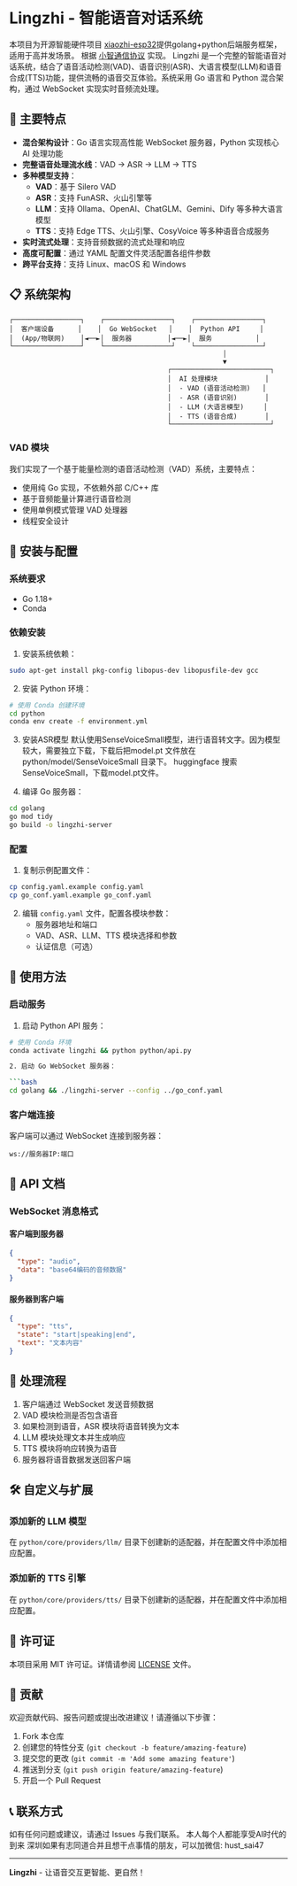 # Lingzhi - 智能语音对话系统

本项目为开源智能硬件项目 [xiaozhi-esp32](https://github.com/78/xiaozhi-esp32)提供golang+python后端服务框架，适用于高并发场景。
根据 [小智通信协议](https://ccnphfhqs21z.feishu.cn/wiki/M0XiwldO9iJwHikpXD5cEx71nKh) 实现。
Lingzhi 是一个完整的智能语音对话系统，结合了语音活动检测(VAD)、语音识别(ASR)、大语言模型(LLM)和语音合成(TTS)功能，提供流畅的语音交互体验。系统采用 Go 语言和 Python 混合架构，通过 WebSocket 实现实时音频流处理。

## 🌟 主要特点

- **混合架构设计**：Go 语言实现高性能 WebSocket 服务器，Python 实现核心 AI 处理功能
- **完整语音处理流水线**：VAD → ASR → LLM → TTS
- **多种模型支持**：
  - **VAD**：基于 Silero VAD
  - **ASR**：支持 FunASR、火山引擎等
  - **LLM**：支持 Ollama、OpenAI、ChatGLM、Gemini、Dify 等多种大语言模型
  - **TTS**：支持 Edge TTS、火山引擎、CosyVoice 等多种语音合成服务
- **实时流式处理**：支持音频数据的流式处理和响应
- **高度可配置**：通过 YAML 配置文件灵活配置各组件参数
- **跨平台支持**：支持 Linux、macOS 和 Windows

## 📋 系统架构

```
┌─────────────────┐    ┌─────────────────┐    ┌─────────────────┐
│  客户端设备      │    │  Go WebSocket   │    │  Python API     │
│  (App/物联网)    │◄──►│  服务器         │◄──►│  服务           │
└─────────────────┘    └─────────────────┘    └─────────────────┘
                                                      │
                                                      ▼
                                        ┌─────────────────────────┐
                                        │  AI 处理模块            │
                                        │  - VAD (语音活动检测)   │
                                        │  - ASR (语音识别)       │
                                        │  - LLM (大语言模型)     │
                                        │  - TTS (语音合成)       │
                                        └─────────────────────────┘
```

### VAD 模块

我们实现了一个基于能量检测的语音活动检测（VAD）系统，主要特点：

- 使用纯 Go 实现，不依赖外部 C/C++ 库
- 基于音频能量计算进行语音检测
- 使用单例模式管理 VAD 处理器
- 线程安全设计

## 🔧 安装与配置

### 系统要求

- Go 1.18+
- Conda 

### 依赖安装

1. 安装系统依赖：

```bash
sudo apt-get install pkg-config libopus-dev libopusfile-dev gcc
```

2. 安装 Python 环境：

```bash
# 使用 Conda 创建环境
cd python
conda env create -f environment.yml
```

3. 安装ASR模型
默认使用SenseVoiceSmall模型，进行语音转文字。因为模型较大，需要独立下载，下载后把model.pt 文件放在python/model/SenseVoiceSmall 目录下。
huggingface 搜索SenseVoiceSmall，下载model.pt文件。

4. 编译 Go 服务器：

```bash
cd golang
go mod tidy
go build -o lingzhi-server
```

### 配置

1. 复制示例配置文件：

```bash
cp config.yaml.example config.yaml
cp go_conf.yaml.example go_conf.yaml
```

2. 编辑 `config.yaml` 文件，配置各模块参数：
   - 服务器地址和端口
   - VAD、ASR、LLM、TTS 模块选择和参数
   - 认证信息（可选）

## 🚀 使用方法

### 启动服务

1. 启动 Python API 服务：

```bash
# 使用 Conda 环境
conda activate lingzhi && python python/api.py

2. 启动 Go WebSocket 服务器：

```bash
cd golang && ./lingzhi-server --config ../go_conf.yaml
```

### 客户端连接

客户端可以通过 WebSocket 连接到服务器：

```
ws://服务器IP:端口
```

## 📝 API 文档

### WebSocket 消息格式

#### 客户端到服务器

```json
{
  "type": "audio",
  "data": "base64编码的音频数据"
}
```

#### 服务器到客户端

```json
{
  "type": "tts",
  "state": "start|speaking|end",
  "text": "文本内容"
}
```

## 🔄 处理流程

1. 客户端通过 WebSocket 发送音频数据
2. VAD 模块检测是否包含语音
3. 如果检测到语音，ASR 模块将语音转换为文本
4. LLM 模块处理文本并生成响应
5. TTS 模块将响应转换为语音
6. 服务器将语音数据发送回客户端

## 🛠️ 自定义与扩展

### 添加新的 LLM 模型

在 `python/core/providers/llm/` 目录下创建新的适配器，并在配置文件中添加相应配置。

### 添加新的 TTS 引擎

在 `python/core/providers/tts/` 目录下创建新的适配器，并在配置文件中添加相应配置。

## 📄 许可证

本项目采用 MIT 许可证。详情请参阅 [LICENSE](LICENSE) 文件。

## 🤝 贡献

欢迎贡献代码、报告问题或提出改进建议！请遵循以下步骤：

1. Fork 本仓库
2. 创建您的特性分支 (`git checkout -b feature/amazing-feature`)
3. 提交您的更改 (`git commit -m 'Add some amazing feature'`)
4. 推送到分支 (`git push origin feature/amazing-feature`)
5. 开启一个 Pull Request

## 📞 联系方式

如有任何问题或建议，请通过 Issues 与我们联系。
本人每个人都能享受AI时代的到来
深圳如果有志同道合并且想干点事情的朋友，可以加微信: hust_sai47

---

**Lingzhi** - 让语音交互更智能、更自然！
